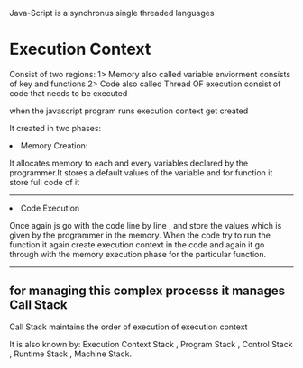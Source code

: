<p>Java-Script is a synchronus single threaded languages</p>

<h1>Execution Context </h1>
<p>Consist of two regions: 1> Memory also called variable enviorment consists of key and functions
2> Code also called Thread OF execution  consist of code that needs to be executed</p>
<p>when the javascript program runs execution context get created</p>
<p>It created in two phases:
  <ui>
  <li>Memory Creation:</li>
  <p>It allocates memory to each and every variables  declared by the programmer.It stores a default values of the variable and for function it store full code of it</p>
  <hr>
  <li>Code Execution</li>
  <p>Once again js go with the code line by line , and store the values which is given by the programmer in the memory. When the code try to run the function it again create execution context in the code and again it go through with the memory execution phase for the particular function.</p>
  </ui>

  <hr>

  <h2>for managing this complex processs it manages Call Stack</h2>

  <p>Call Stack maintains the order of execution of execution context </p>
  <p>It is also known by: Execution Context Stack , Program Stack , Control Stack , Runtime Stack , Machine Stack. </p>
  


